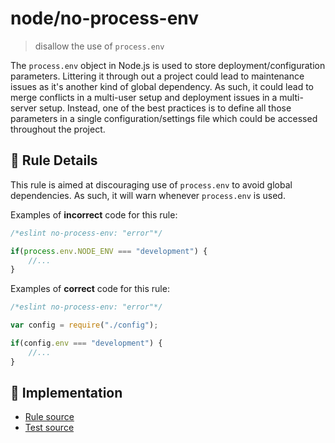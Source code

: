 # node/no-process-env
> disallow the use of `process.env`

The `process.env` object in Node.js is used to store deployment/configuration parameters. Littering it through out a project could lead to maintenance issues as it's another kind of global dependency. As such, it could lead to merge conflicts in a multi-user setup and deployment issues in a multi-server setup. Instead, one of the best practices is to define all those parameters in a single configuration/settings file which could be accessed throughout the project.

## 📖 Rule Details

This rule is aimed at discouraging use of `process.env` to avoid global dependencies. As such, it will warn whenever `process.env` is used.

Examples of **incorrect** code for this rule:

```js
/*eslint no-process-env: "error"*/

if(process.env.NODE_ENV === "development") {
    //...
}
```

Examples of **correct** code for this rule:

```js
/*eslint no-process-env: "error"*/

var config = require("./config");

if(config.env === "development") {
    //...
}
```

## 🔎 Implementation

- [Rule source](../../lib/rules/no-process-env.js)
- [Test source](../../tests/lib/rules/no-process-env.js)
